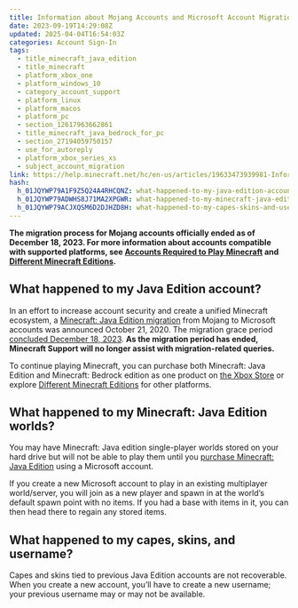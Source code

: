 ```yaml
---
title: Information about Mojang Accounts and Microsoft Account Migration
date: 2023-09-19T14:29:08Z
updated: 2025-04-04T16:54:03Z
categories: Account Sign-In
tags:
  - title_minecraft_java_edition
  - title_minecraft
  - platform_xbox_one
  - platform_windows_10
  - category_account_support
  - platform_linux
  - platform_macos
  - platform_pc
  - section_12617963662861
  - title_minecraft_java_bedrock_for_pc
  - section_27194059750157
  - use_for_autoreply
  - platform_xbox_series_xs
  - subject_account_migration
link: https://help.minecraft.net/hc/en-us/articles/19633473939981-Information-about-Mojang-Accounts-and-Microsoft-Account-Migration
hash:
  h_01JQYWP79A1F9Z5Q24A4RHCQNZ: what-happened-to-my-java-edition-account
  h_01JQYWP79ADWHS8J71MA2XPGWR: what-happened-to-my-minecraft-java-edition-worlds
  h_01JQYWP79ACJXQSM6D2DJHZD8H: what-happened-to-my-capes-skins-and-username
---
```


**The migration process for Mojang accounts officially ended as of December 18, 2023. For more information about accounts compatible with supported platforms, see [Accounts Required to Play Minecraft](../Set-Up-Your-Account/Accounts-Required-to-Play-Minecraft.md) and [Different Minecraft Editions](../Get-Minecraft/Different-Minecraft-Editions.md).**

## What happened to my Java Edition account?

In an effort to increase account security and create a unified Minecraft ecosystem, a [Minecraft: Java Edition migration](https://www.minecraft.net/en-us/article/java-edition-moving-house) from Mojang to Microsoft accounts was announced October 21, 2020. The migration grace period [concluded December 18, 2023](https://www.minecraft.net/en-us/article/account-migration-last-call). **As the migration period has ended, Minecraft Support will no longer assist with migration-related queries.**

To continue playing Minecraft, you can purchase both Minecraft: Java Edition and Minecraft: Bedrock edition as one product on [the Xbox Store](https://www.xbox.com/en-US/games/store/minecraft-java-bedrock-edition-for-pc/9NXP44L49SHJ/0010) or explore [Different Minecraft Editions](../Get-Minecraft/Different-Minecraft-Editions.md) for other platforms.

## What happened to my Minecraft: Java Edition worlds?

You may have Minecraft: Java edition single-player worlds stored on your hard drive but will not be able to play them until you [purchase Minecraft: Java Edition](https://www.xbox.com/en-US/games/store/minecraft-java-bedrock-edition-for-pc/9NXP44L49SHJ/0010) using a Microsoft account.

If you create a new Microsoft account to play in an existing multiplayer world/server, you will join as a new player and spawn in at the world’s default spawn point with no items. If you had a base with items in it, you can then head there to regain any stored items.

## What happened to my capes, skins, and username?

Capes and skins tied to previous Java Edition accounts are not recoverable. When you create a new account, you’ll have to create a new username; your previous username may or may not be available.
